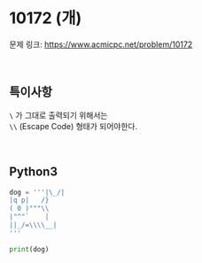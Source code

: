 # 10172 (개)

문제 링크: <https://www.acmicpc.net/problem/10172>

<br>

## 특이사항

`\` 가 그대로 출력되기 위해서는  
`\\` (Escape Code) 형태가 되어야한다.  

<br>

## Python3

```python
dog = '''|\_/|
|q p|   /}
( 0 )"""\\
|"^"`    |
||_/=\\\\__|
'''

print(dog)
```
